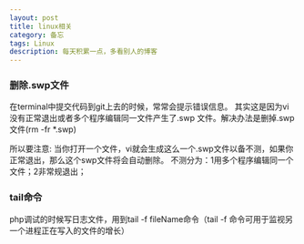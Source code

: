 ```yaml
---
layout: post
title: linux相关
category: 备忘 
tags: Linux
description: 每天积累一点，多看别人的博客
---
```


### 删除.swp文件
在terminal中提交代码到git上去的时候，常常会提示错误信息。
其实这是因为vi没有正常退出或者多个程序编辑同一文件产生了.swp
文件。解决办法是删掉.swp文件(rm -fr *.swp)

所以要注意:
当你打开一个文件，vi就会生成这么一个.swp文件以备不测，如果你正常退出，那么这个swp文件将会自动删除。
不测分为：1用多个程序编辑同一个文件；2非常规退出；


### tail命令
php调试的时候写日志文件，用到tail -f fileName命令（tail -f 命令可用于监视另一个进程正在写入的文件的增长）